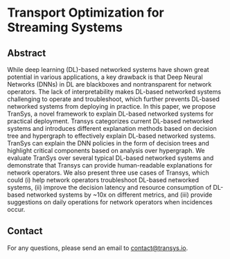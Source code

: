 # Transport Optimization for Streaming Systems

## Abstract

While deep learning (DL)-based networked systems have shown great potential in various applications, a key drawback is that Deep Neural Networks (DNNs) in DL are blackboxes and nontransparent for network operators. The lack of interpretability makes DL-based networked systems challenging to operate and troubleshoot, which further prevents DL-based networked systems from deploying in practice. In this paper, we propose TranSys, a novel framework to explain DL-based networked systems for practical deployment. Transys categorizes current DL-based networked systems and introduces different explanation methods based on decision tree and hypergraph to effectively explain DL-based networked systems. TranSys can explain the DNN policies in the form of decision trees and highlight critical components based on analysis over hypergraph. We evaluate TranSys over several typical DL-based networked systems and demonstrate that Transys can provide human-readable explanations for network operators. We also present three use cases of Transys, which could (i) help network operators troubleshoot DL-based networked systems, (ii) improve the decision latency and resource consumption of DL-based networked systems by ~10x on different metrics, and (iii) provide suggestions on daily operations for network operators when incidences occur.

## Contact
For any questions, please send an email to [contact@transys.io](mailto:contact@transys.io).